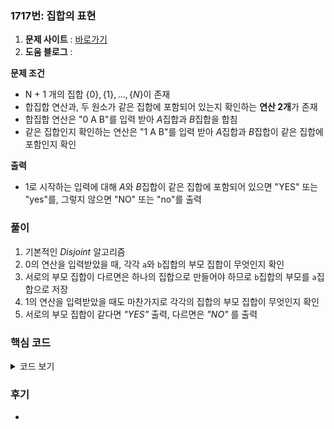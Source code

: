 ### 1717번: 집합의 표현

1. **문제 사이트** : [바로가기](https://www.acmicpc.net/problem/1717)
2. **도움 블로그** : 

**문제 조건**
- N + 1 개의 집합 $\{0\}, \{1\}, ..., \{N\}$이 존재
- 합집합 연산과, 두 원소가 같은 집합에 포함되어 있는지 확인하는 **연산 2개**가 존재
- 합집합 연산은 "0 A B"를 입력 받아 $A$집합과 $B$집합을 합침
- 같은 집합인지 확인하는 연산은 "1 A B"를 입력 받아 $A$집합과 $B$집합이 같은 집합에 포함인지 확인

**출력**  
- 1로 시작하는 입력에 대해 $A$와 $B$집합이 같은 집합에 포함되어 있으면 "YES" 또는 "yes"를, 그렇지 않으면 "NO" 또는 "no"를 출력

### 풀이
1. 기본적인 _Disjoint_ 알고리즘
2. 0의 연산을 입력받았을 때, 각각 `a`와 `b`집합의 부모 집합이 무엇인지 확인
3. 서로의 부모 집합이 다르면은 하나의 집합으로 만들어야 하므로 `b`집합의 부모를 `a`집합으로 저장
4. 1의 연산을 입력받았을 때도 마찬가지로 각각의 집합의 부모 집합이 무엇인지 확인
5. 서로의 부모 집합이 같다면 _"YES"_ 출력, 다르면은 _"NO"_ 를 출력

### 핵심 코드

<details>
<summary>코드 보기</summary>

```cpp
int Find(int x) {
    if(x == parents[x]) return x;
    return parents[x] = Find(parents[x]);
}

void Union(int a, int b) {
    a = Find(a);
    b = Find(b);
    if(a != b) parents[b] = a;
}

void solve() {
    for(int i = 0, s, a, b; i < m; i++) {
        cin >> s >> a >> b;
        if(s) cout << (Find(a) == Find(b) ? "YES" : "NO") << '\n';
        else Union(a, b);
    }
}
```
- `Find()`는 `x`번째 집합의 `parents[]`를 확인하여 자신의 부모 집합 값을 출력
- `Union()`는 각각 `a` 집합과 `b`집합의 부모 집합을 확인 후 서로 다른 집합이면 `b` 집합의 부모를 `a` 값으로 변경
- 연산을 나타내는 `s`를 입력받아 1이면은 입력받은 a, b의 각각의 부모 집합을 확인하여 같은 집합에 포함되면 _"YES"_ 를 출력하고 아니면은 _"NO"_ 를 출력
- 연산이 0이면은 `a`와 `b` 집합을 `Union()`으로 하나의 집합으로 포함
</details>

### 후기
- 